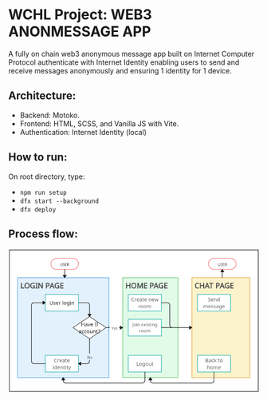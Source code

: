 # WCHL Project: WEB3 ANONMESSAGE APP
A fully on chain web3 anonymous message app built on Internet Computer Protocol authenticate with Internet Identity enabling users to send and receive messages anonymously and ensuring 1 identity for 1 device.

## Architecture:
- Backend: Motoko.
- Frontend: HTML, SCSS, and Vanilla JS with Vite.
- Authentication: Internet Identity (local)

## How to run:
On root directory, type:
- `npm run setup`
- `dfx start --background`
- `dfx deploy`

## Process flow:
![Logo](doc_src/flow.png)